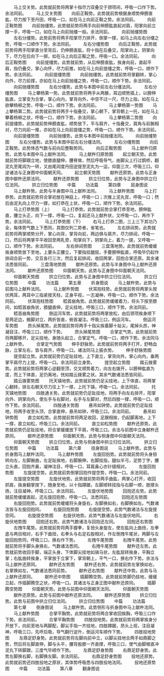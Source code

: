 <!-- { "loadSidebar": true } -->
　　马上交关势。此势就前势将两掌十指尽力双叠交于颈项间，呼吸一口作下势。余法同前。
　　马上交关势图
　　向前正鞍势。此势就前势根据身顺势伸膀直肱，尽力按下至丹田，呼吸一口，如在马上向前正鞍之势。余法同前。
　　向前正鞍势图
　　向前抛缰势。此势就前势将两手向前伸膀肱直起对肩，阳掌向前立撑一手，呼吸一口，如在马上向前抛缰一般。余法同前。
　　向前抛缰势图
　　左右分缰势。此势前势将两手阳掌尽力排开，倒掌一撑，如马上向左右分缰之势，呼吸一口顺作下势。余法同前。
　　左右分缰势图
　　向后正鞍势。此势就前势将两手阳掌直分至背后，仍伸膀直肱，将十指在后叠交，阳掌向上，阴掌向下，尽力在后向下一掷，如在马上向后正鞍之势，呼吸一口。余法同前。
　　向后正鞍势图
　　向前提缰势。此势就前势，从后伸膀直肱，挨身向前，直起平肩，指仍叠交，掌心向怀，尽力前推，如在马上向前提缰之势，呼吸一口，顺作下势。余法同前。
　　向前提缰势图
　　向前抛缰势。此势就前势将掌翻转，掌心向外，尽力前撑，亦如在马上向前抛缰之势，呼吸一口，顺作下势。余法同前。
　　向前抛缰势图
　　左右分缰势。此势与本图中前左右分缰法同。
　　左右分缰势图
　　马上攀杨第一势。此势就前势将两手从两腋，耳边顺势插上，以膀伸肱直，立掌变为合掌，掌心向内，掌背向外，中空不过一尺，尽力上指，如在马上欲攀杨柳之势，呼吸一口，顺作下势。余法同前。
　　马上攀杨第一势图
　　马上攀杨第二势。此势就前势将两手十指叠交，掌心朝下，掌背朝上一托，如在马上攀着杨柳之状，呼吸一口，顺作下势。余法同前。
　　马上攀杨第二势图
　　向前提缰势。此势就前势伸膀直肱，顺势放下，平与肩齐，十指叠交，肩角与前腕相对，尽力向前一推，亦如在马上向前提缰之势，呼吸一口，顺作下势。余法同前。
　　向前提缰势图
　　向前抛缰势。此势与本图中前抛缰法同。
　　向前抛缰势图
　　左右分缰势。此势与本图中前左右分缰法同。
　　左右分缰势图
　　向后正鞍势。此势体态气数与前向后整鞍势同。
　　向后正鞍势图
　　马上献杵归原势。此势与本图中马上献杵法同。
　　马上献杵归原势图
　　起立朝天势。此势就前势将脚跟立地，使膝直腿伸，腰脊耸，然后呼吸导气，由脚尖上行过鹊桥，翻泥丸至尾闾为一转，又由尾闾度丹田逆提至泥丸为一运，仰面三次，呼吸三口。仰逆诸法与正身图中仰面朝天同。
　　起立朝天势图
　　献杵还原势。此势与正身图中献杵还原法同。
　　献杵还原势图
　　拱立归位势。此势与正身图中拱立归位法同。
　　拱立归位势图
　　中篇
　　功法篇
　　第四章
　　屈身图说
　　马上献杵势。此势与半身图中马上献杵法同。
　　马上献杵势图
　　马上打恭势。此势就前势将合掌初放在神庭上，呼吸一口；次推上泥丸宫，呼吸一口；然后由泥丸向上尽力一撑，如打恭在上状，呼吸一口，顺作下势。余法同前。
　　马上打恭势图（上）
　　马上打恭势。此势就前势合掌打恭至地，膀伸肱直，腰立头正，向下一撑，呼吸一口，复起还马上献杵状，又呼吸一口，再作下势。余法同前。
　　马上打恭势图（下）
　　右马上打恭二图，三上三下其功乃全，每体势气数上下悉同，其图仅列二势者，省笔也。
　　左右排闼势。此势就前势将两掌顺势分开，掌心向背，掌背向前，两边俱与肩齐，尽力排闼，呼吸一口，然后将两掌平平收回至两乳旁，阳掌向下，阴掌向上，着力一提，又呼吸一口，顺作下势。余法同前。
　　左右排闼势图
　　三盘落地势。此势就前势缓缓挨身顺势放下至地，上要头正腰立，下要指挂腿屈，手要膀伸肱直，呼吸毕仍起作排闼合前一势，交互各行三次，然后复起排闼，收回两掌，回抱合掌还原。其余诸法悉皆同前。
　　三盘落地势图
　　献杵还原势。此势与半身图中马上献杵还原法同。
　　献杵还原势图
　　仰面朝天势。此势与正身图中仰面朝天法同。
　　仰面朝天势图
　　拱立归位势。此势与正身图中拱立归位法同。
　　拱立归位势图
　　中篇
　　功法篇
　　第五章
　　折身图说
　　马上献杵势。此势与前图马上献杵法同。
　　马上献杵势图
　　伏耳抱柱势。此势就前势将两掌头按伏两耳，两耳中三指紧按天柱，正身平视，一志凝神，呼吸一口，顺作下势。余法同前。
　　伏耳抱柱势图
　　嵇首崩角势。此势就前势缓缓着力，将头下按至膝间，如嵇首崩角状，膝腿直伸，足尖挂地，呼吸三口，顺作下势。余法同前。
　　嵇首崩角势图
　　倒运河车势。此势就前势将两掌放松，由后颈项挨身顺下至两足边，搬脚对立，两折皆直，俯首凝注。呼吸三口，例运河车。
　　倒运河车势图
　　昂头掉尾势。此势就前势将两手十指尖挨着脚十趾尖，尾掉头昂，神凝目注，呼吸三口，顺作下势。
　　昂头掉尾势图
　　合掌定气势。此势就前势将两脚移开，足尖挂地，身随头起立，合掌定气，呼吸一口，顺作下势。余法同马上献杵势。
　　合掌定气势图
　　伸手舒脉势。此势就前势将两手打开，舒畅血脉，立掌左右，皆与肩齐，呼吸一口。诸法同马上振衣势。
　　伸手舒脉势图
　　提空起立势。此势就前势仍足趾挂地，上下直立，掌背向外，掌心向内，垂两掌平肩尽力上提，呼吸一口。余法同前立身势。
　　提空起立势图
　　踏云拨雾势。此势就前势将两掌心逆翻至顶，交叉顺势着力，向左右拨开，以膀伸肱直为度，而上下体直，足仍离地，恍如踏云拨雾之状。其余气数诸法悉皆同前。
　　踏云拨雾势图
　　托天镇地势。此势就前势仍足尖挂地，上下体直，将两掌心翻转，排左右朝天尽力往上下一撑，上托下镇，呼吸一口。余法同前。
　　托天镇地势图
　　四肢通关势。此势就前势仍足趾挂地，将两手向左右排开，阳掌向外、阴掌向内，使左手与右脚对，右手与左脚对，然后四肢一撑，呼吸一口，顺作下势。余法同前。
　　四肢通关势图
　　悬吊如钟势。此势就前势仍足趾挂地，将两手收至头顶，合掌直伸，悬吊如钟，呼吸三口。余法同前。
　　悬吊如钟势图
　　直立如松势。此势就前势将两足收回，足跟相挨，仍起脚离地，上下一撑，直立如松，呼吸三口。余法同前。
　　直立如松势图
　　献杵还原势。此势就前势仍足趾挂地，将合掌缓缓放下平肩，呼吸三口。余法与前图中立身献杵还原同。
　　献杵还原势图
　　仰面朝天势。此势与侧身图中仰面朝天法同。
　　仰面朝天势图
　　拱立归位势。此势与侧身图中拱立归位法同。
　　拱立归位势图
　　中篇
　　功法篇
　　第六章
　　扭身图说
　　马上献杵势。此势与折身图马上献杵法同。
　　马上献杵势图
　　左旋回抱势。此势就前势将头身扭转向左，左脚腕曲，左足趾挨地，右脚腕伸，右脚挂指，腿似半弓，足势丁字，腰立头直，回抱齐鼻，凝神注目，呼吸一口，耳肩鼻心亦针缝相对。
　　左旋回抱势图
　　左旋提空势。此势就前势倒掌回抱作提空势，呼吸一口。余法同前。
　　左旋提空势图
　　左旋伏地势。此势就前势将两手曲肱，两掌心打开，收回抓肩，挨身翻掌按下，随身至地，以十指蹲踞，左脚顺转挂指与右脚一顺，肢撑头扬，注目凝神，呼吸三口。余法同前。
　　左旋伏地势图
　　回抱还左势。此势就前势缓缓直起，还左旋回抱势，呼吸一口。法悉同前。
　　回抱还左势图
　　右旋回抱势。此势就前势缓缓将头身旋右，左脚换如右，右脚换如左。气数诸法皆与左旋回抱同。
　　右旋回抱势图
　　右旋提空势。此势气数诸法与左旋提空同。
　　右旋提空势图
　　右旋伏地势。此势气数诸法与左旋伏地同。
　　右旋伏地势图
　　回抱还右势。此势气数诸法与回抱还左同。
　　回抱还右势图
　　左拽牛尾势。此势就前势将两手握拳，复扭头身旋左，使左肱向上曲扭，左拳底与两目相对，右手下曲扭，右拳头与右足右股相对，作左倒拽牛尾状，两脚与左旋回抱势同，呼吸三口，换右作下势。
　　左拽牛尾势图
　　右拽牛尾势。此势就前势将手脚头身换右，气数诸法悉同。
　　右拽牛尾势图
　　献杵还左势。此势就前势收回手脚，端正头身，下体脚尖挂地如骑马状，左肱屈转挨身，平胸立掌；右肱曲转挨身，平掌放于立掌下，掌背朝上，平气一口，换右作下势。余法与马上献杵还原同。
　　献杵还左势图
　　献杵还右势。此势就前势左掌换如右，右掌换如左，气数诸法悉同前势。
　　献杵还右势图
　　献杵还中势。此势与马上献杵还原同。
　　献杵还中势图
　　插脚腾空势。此势就前势脚仍挂地，缓缓立起，作插脚腾空之状，呼吸一口。其诸法与正身正图中献杵还原同。
　　插脚腾空势图
　　仰面朝天势。此势与前图中仰面朝天法同。
　　仰面朝天势图
　　献杵还原势。此势与前图中献杵还原法同。
　　献杵还原势图
　　拱立归位势。此势与前图中拱立归位法同。
　　拱立归位势图
　　中篇
　　功法篇
　　第七章
　　倒身图说
　　马上献杵势。此势侧形与折身图中马上献杵法同。
　　马上献杵势图
　　合掌平胸势。此势就前势将两合掌收回挨胸，呼吸三口作下势。余法同前。
　　合掌平胸势图
　　四肢投地势。此势就前势将两掌挨身分开放下，向前至地与两脚配，脚尖手指一齐挂地，四肢蹲踞，昂头上视，注目凝神，呼吸三口，先呼后吸，导气翻行逆升，倒运河车顺作下势。
　　四肢投地势图
　　左鼎足舒身势。此势就前势将左脚向前中立，以脚尖挂地合两手如鼎脚之势，然后将左脚直伸，脚与头平，腰背股膝一齐直撑，呼吸三口，使气由脚根直冲泥丸下转脚跟，三度气毕顺作下势。
　　左鼎足舒身势图
　　右鼎足舒身势。此势左脚换右脚，右脚换左脚。余法同前。
　　右鼎足舒身势图
　　投地还原势。此势就前势还四肢投地之原状，其体势呼吸悉与四肢投地法同。
　　投地还原势图
　　中篇
　　功法篇
　　第八章
　　翻身图说
